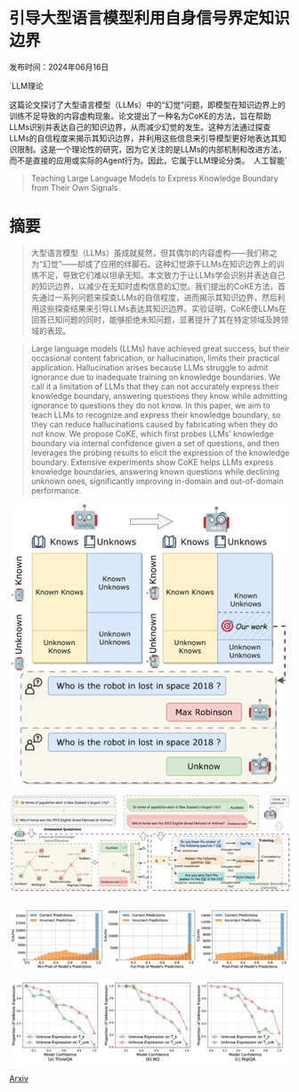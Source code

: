 # 引导大型语言模型利用自身信号界定知识边界

发布时间：2024年06月16日

`LLM理论

这篇论文探讨了大型语言模型（LLMs）中的“幻觉”问题，即模型在知识边界上的训练不足导致的内容虚构现象。论文提出了一种名为CoKE的方法，旨在帮助LLMs识别并表达自己的知识边界，从而减少幻觉的发生。这种方法通过探查LLMs的自信程度来揭示其知识边界，并利用这些信息来引导模型更好地表达其知识限制。这是一个理论性的研究，因为它关注的是LLMs的内部机制和改进方法，而不是直接的应用或实际的Agent行为。因此，它属于LLM理论分类。` `人工智能`

> Teaching Large Language Models to Express Knowledge Boundary from Their Own Signals

# 摘要

> 大型语言模型（LLMs）虽成就斐然，但其偶尔的内容虚构——我们称之为“幻觉”——却成了应用的绊脚石。这种幻觉源于LLMs在知识边界上的训练不足，导致它们难以坦承无知。本文致力于让LLMs学会识别并表达自己的知识边界，以减少在无知时虚构信息的幻觉。我们提出的CoKE方法，首先通过一系列问题来探查LLMs的自信程度，进而揭示其知识边界，然后利用这些探查结果来引导LLMs表达其知识边界。实验证明，CoKE使LLMs在回答已知问题的同时，能够拒绝未知问题，显著提升了其在特定领域及跨领域的表现。

> Large language models (LLMs) have achieved great success, but their occasional content fabrication, or hallucination, limits their practical application. Hallucination arises because LLMs struggle to admit ignorance due to inadequate training on knowledge boundaries. We call it a limitation of LLMs that they can not accurately express their knowledge boundary, answering questions they know while admitting ignorance to questions they do not know. In this paper, we aim to teach LLMs to recognize and express their knowledge boundary, so they can reduce hallucinations caused by fabricating when they do not know. We propose CoKE, which first probes LLMs' knowledge boundary via internal confidence given a set of questions, and then leverages the probing results to elicit the expression of the knowledge boundary. Extensive experiments show CoKE helps LLMs express knowledge boundaries, answering known questions while declining unknown ones, significantly improving in-domain and out-of-domain performance.

![引导大型语言模型利用自身信号界定知识边界](../../../paper_images/2406.10881/x1.png)

![引导大型语言模型利用自身信号界定知识边界](../../../paper_images/2406.10881/x2.png)

![引导大型语言模型利用自身信号界定知识边界](../../../paper_images/2406.10881/x3.png)

![引导大型语言模型利用自身信号界定知识边界](../../../paper_images/2406.10881/x4.png)

[Arxiv](https://arxiv.org/abs/2406.10881)